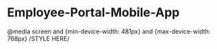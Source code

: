 # Employee-Portal-Mobile-App
@media screen and {min-device-width: 481px} and {max-device-width: 768px}
/STYLE HERE/
